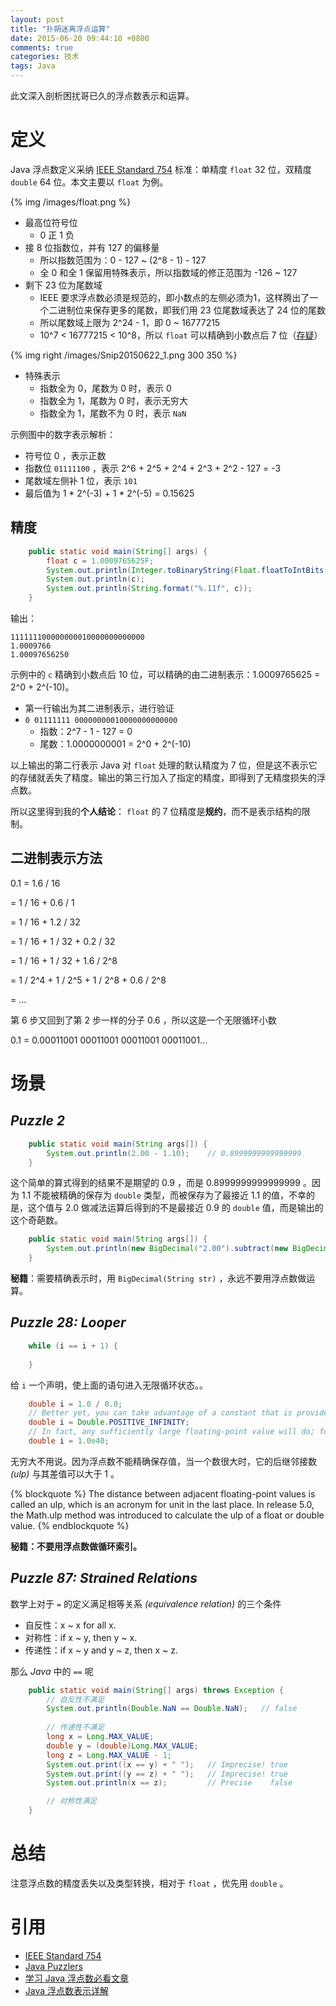 ```yaml
---
layout: post
title: "扑朔迷离浮点运算"
date: 2015-06-20 09:44:10 +0800
comments: true
categories: 技术
tags: Java
---
```


此文深入剖析困扰哥已久的浮点数表示和运算。

# 定义
Java 浮点数定义采纳 [IEEE Standard 754][] 标准：单精度 `float` 32 位，双精度 `double` 64 位。本文主要以 `float` 为例。

{% img /images/float.png %}

<!--more-->

*   最高位符号位
    *   0 正 1 负 
*   接 8 位指数位，并有 127 的偏移量
    *   所以指数范围为：0 - 127 ~ (2^8 - 1) - 127
    *   全 0 和全 1 保留用特殊表示，所以指数域的修正范围为 -126 ~ 127
*   剩下 23 位为尾数域
    *   IEEE 要求浮点数必须是规范的，即小数点的左侧必须为1，这样腾出了一个二进制位来保存更多的尾数，即我们用 23 位尾数域表达了 24 位的尾数
    *   所以尾数域上限为 2^24 - 1，即 0 ~ 16777215
    *   10^7 < 16777215 < 10^8，所以 `float` 可以精确到小数点后 7 位（[存疑][]）

{% img right /images/Snip20150622_1.png 300 350 %}

*   特殊表示
    *   指数全为 0，尾数为 0 时，表示 0
    *   指数全为 1，尾数为 0 时，表示无穷大
    *   指数全为 1，尾数不为 0 时，表示 `NaN`

示例图中的数字表示解析：

*   符号位 0 ，表示正数         
*   指数位 `01111100` ，表示 2^6 + 2^5 + 2^4 + 2^3 + 2^2 - 127 = -3
*   尾数域左侧补 1 位，表示 `101`
*   最后值为 1 * 2^(-3) + 1 * 2^(-5) = 0.15625

## <a name="精度">精度</a>

```java
    public static void main(String[] args) {
        float c = 1.0009765625F;
        System.out.println(Integer.toBinaryString(Float.floatToIntBits(c)));
        System.out.println(c);
        System.out.println(String.format("%.11f", c));
    }
```

输出：

```
111111100000000010000000000000
1.0009766
1.00097656250
```

示例中的 `c` 精确到小数点后 10 位，可以精确的由二进制表示：1.0009765625 = 2^0 + 2^(-10)。

*	第一行输出为其二进制表示，进行验证
*	`0 01111111 00000000010000000000000`
	*	指数：2^7 - 1 - 127 = 0
	*	尾数：1.0000000001 = 2^0 + 2^(-10)

以上输出的第二行表示 Java 对 `float` 处理的默认精度为 7 位，但是这不表示它的存储就丢失了精度。输出的第三行加入了指定的精度，即得到了无精度损失的浮点数。

所以这里得到我的**个人结论**： `float` 的 7 位精度是**规约**，而不是表示结构的限制。

## 二进制表示方法

0.1 = 1.6 / 16

= 1 / 16 + 0.6 / 1 

= 1 / 16 + 1.2 / 32 						

= 1 / 16 + 1 / 32 + 0.2 / 32

= 1 / 16 + 1 / 32 + 1.6 / 2^8

= 1 / 2^4 + 1 / 2^5 + 1 / 2^8 + 0.6 / 2^8

= ...

第 6 步又回到了第 2 步一样的分子 0.6 ，所以这是一个无限循环小数

0.1 = 0.00011001 00011001 00011001 00011001...


# 场景

## *Puzzle 2*

```java
    public static void main(String args[]) {
        System.out.println(2.00 - 1.10);	// 0.8999999999999999
    }
```

这个简单的算式得到的结果不是期望的 0.9 ，而是 0.8999999999999999 。因为 1.1 不能被精确的保存为 `double` 类型，而被保存为了最接近 1.1 的值，不幸的是，这个值与 2.0 做减法运算后得到的不是最接近 0.9 的 `double` 值，而是输出的这个奇葩数。

```java
    public static void main(String args[]) {
        System.out.println(new BigDecimal("2.00").subtract(new BigDecimal("1.10"))); 	// 0.90
    }
```

**秘籍**：需要精确表示时，用 `BigDecimal(String str)` ，永远不要用浮点数做运算。

## *Puzzle 28: Looper*

```java
	while (i == i + 1) {
        
   	}
```

给 `i` 一个声明，使上面的语句进入无限循环状态。。

```java
	double i = 1.0 / 0.0;
	// Better yet, you can take advantage of a constant that is provided for you by the standard libraries:
	double i = Double.POSITIVE_INFINITY;
	// In fact, any sufficiently large floating-point value will do; for example:
	double i = 1.0e40;
```

无穷大不用说。因为浮点数不能精确保存值，当一个数很大时，它的后继邻接数 *(ulp)* 与其差值可以大于 1 。

{% blockquote %}
The distance between adjacent floating-point values is called an ulp, which is an acronym for unit in the last place. In release 5.0, the Math.ulp method was introduced to calculate the ulp of a float or double value.
{% endblockquote %}

**秘籍：不要用浮点数做循环索引。**

## *Puzzle 87: Strained Relations*

数学上对于 `=` 的定义满足相等关系 *(equivalence relation)* 的三个条件

*	自反性：x ~ x for all x.	
*	对称性：if x ~ y, then y ~ x.
*	传递性：if x ~ y and y ~ z, then x ~ z.

那么 *Java* 中的 `==` 呢

```java
    public static void main(String[] args) throws Exception {
        // 自反性不满足
        System.out.println(Double.NaN == Double.NaN);   // false
        
        // 传递性不满足
        long x = Long.MAX_VALUE;
        double y = (double)Long.MAX_VALUE;
        long z = Long.MAX_VALUE - 1;
        System.out.print((x == y) + " ");   // Imprecise! true
        System.out.print((y == z) + " ");   // Imprecise! true
        System.out.println(x == z);         // Precise    false

        // 对称性满足
    }
```

# 总结

注意浮点数的精度丢失以及类型转换，相对于 `float` ，优先用 `double` 。

# 引用
*	[IEEE Standard 754][]
*	[Java Puzzlers][]
*	[学习 Java 浮点数必看文章][]	
*	[Java 浮点数表示详解][]


[IEEE Standard 754]:	http://www.eecs.berkeley.edu/~wkahan/ieee754status/IEEE754.PDF
[存疑]:	#精度
[Java Puzzlers]:	http://book.douban.com/subject/1328664/
[学习 Java 浮点数必看文章]:	http://justjavac.iteye.com/blog/1073775
[Java 浮点数表示详解]:	http://hujiantao224.iteye.com/blog/727155




